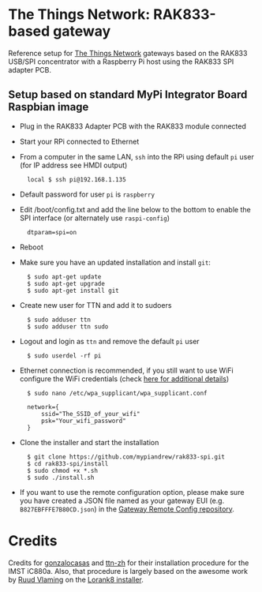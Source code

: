 # The Things Network: RAK833-based gateway

Reference setup for [The Things Network](http://thethingsnetwork.org/) gateways based on the RAK833 USB/SPI concentrator with a Raspberry Pi host using the RAK833 SPI adapter PCB.

## Setup based on standard MyPi Integrator Board Raspbian image

- Plug in the RAK833 Adapter PCB with the RAK833 module connected
- Start your RPi connected to Ethernet
- From a computer in the same LAN, `ssh` into the RPi using default `pi` user (for IP address see HMDI output)

        local $ ssh pi@192.168.1.135

- Default password  for user `pi` is `raspberry`
- Edit /boot/config.txt and add the line below to the bottom to enable the SPI interface (or alternately use `raspi-config`) 

        dtparam=spi=on
        
- Reboot
- Make sure you have an updated installation and install `git`:

        $ sudo apt-get update
        $ sudo apt-get upgrade
        $ sudo apt-get install git

- Create new user for TTN and add it to sudoers

        $ sudo adduser ttn
        $ sudo adduser ttn sudo

- Logout and login as `ttn` and remove the default `pi` user

        $ sudo userdel -rf pi

- Ethernet connection is recommended, if you still want to use WiFi configure the WiFi credentials (check [here for additional details](https://www.raspberrypi.org/documentation/configuration/wireless/wireless-cli.md))

        $ sudo nano /etc/wpa_supplicant/wpa_supplicant.conf

        network={
            ssid="The_SSID_of_your_wifi"
            psk="Your_wifi_password"
        }

- Clone the installer and start the installation

        $ git clone https://github.com/mypiandrew/rak833-spi.git
        $ cd rak833-spi/install
        $ sudo chmod +x *.sh
        $ sudo ./install.sh

- If you want to use the remote configuration option, please make sure you have created a JSON file named as your gateway EUI (e.g. `B827EBFFFE7B80CD.json`) in the [Gateway Remote Config repository](https://github.com/ttn-zh/gateway-remote-config).



# Credits

Credits for [gonzalocasas](https://github.com/gonzalocasas) and [ttn-zh](https://github.com/ttn-zh) for their installation procedure for the IMST iC880a. Also, that procedure is largely based on the awesome work by [Ruud Vlaming](https://github.com/devlaam) on the [Lorank8 installer](https://github.com/Ideetron/Lorank).

